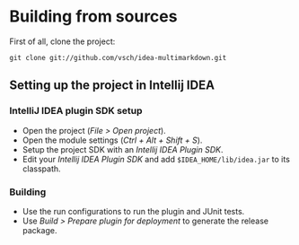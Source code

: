 Building from sources
=====================

First of all, clone the project:

    git clone git://github.com/vsch/idea-multimarkdown.git


Setting up the project in Intellij IDEA
---------------------------------------

### IntelliJ IDEA plugin SDK setup

* Open the project (*File > Open project*).
* Open the module settings (*Ctrl + Alt + Shift + S*).
* Setup the project SDK with an *Intellij IDEA Plugin SDK*.
* Edit your *Intellij IDEA Plugin SDK* and add `$IDEA_HOME/lib/idea.jar` to its classpath.

### Building

* Use the run configurations to run the plugin and JUnit tests.
* Use *Build > Prepare plugin for deployment* to generate the release package.
